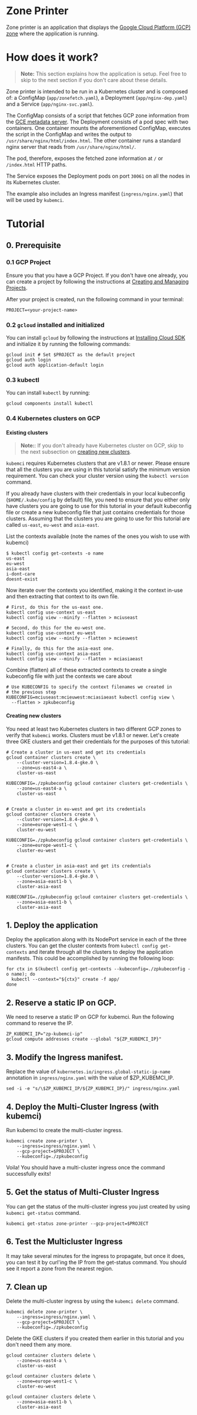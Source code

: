 # Zone Printer

Zone printer is an application that displays the
[Google Cloud Platform (GCP) zone](https://cloud.google.com/compute/docs/regions-zones/)
where the application is running. 

# How does it work?

> **Note:** This section explains how the application is setup. Feel free to skip to the next section if you don't care about these
details. 

Zone printer is intended to be run in a Kubernetes cluster and is
composed of: a ConfigMap (`app/zonefetch.yaml`), a Deployment
(`app/nginx-dep.yaml`) and a Service (`app/nginx-svc.yaml`).

The ConfigMap consists of a script that fetches GCP zone
information from the
[GCE metadata server](https://cloud.google.com/compute/docs/storing-retrieving-metadata). The Deployment consists of a pod
spec with two containers. One container mounts the aforementioned
ConfigMap, executes the script in the ConfigMap and writes the
output to `/usr/share/nginx/html/index.html`. The other container
runs a standard nginx server that reads from `/usr/share/nginx/html/`.

The pod, therefore, exposes the fetched zone information at
`/` or `/index.html` HTTP paths.

The Service exposes the Deployment pods on port `30061` on all the
nodes in its Kubernetes cluster.

The example also includes an Ingress manifest (`ingress/nginx.yaml`)
that will be used by `kubemci`.

# Tutorial

## 0. Prerequisite

### 0.1 GCP Project

Ensure you that you have a GCP Project. If you don't have one already,
you can create a project by following the instructions at
[Creating and Managing Projects](https://cloud.google.com/resource-manager/docs/creating-managing-projects).

After your project is created, run the following command in your
terminal:

```shell
PROJECT=<your-project-name>
```

### 0.2 `gcloud` installed and initialized

You can install `gcloud` by following the instructions at
[Installing Cloud SDK](https://cloud.google.com/sdk/downloads) and
initialize it by running the following commands:

```shell
gcloud init # Set $PROJECT as the default project
gcloud auth login
gcloud auth application-default login
```

### 0.3 kubectl

You can install `kubectl` by running:

```shell
gcloud components install kubectl
```

### 0.4 Kubernetes clusters on GCP

#### Existing clusters

> **Note:**: If you don't already have Kubernetes cluster on GCP,
skip to the next subsection on [creating new clusters](#creating-new-clusters).

`kubemci` requires Kubernetes clusters that are v1.8.1 or newer. Please
ensure that all the clusters you are using in this tutorial satisfy the
minimum version requirement. You can check your cluster version using
the `kubectl version` command.

If you already have clusters with their credentials in your local
kubeconfig (`$HOME/.kube/config` by default) file, you need to ensure
that you either only have clusters you are going to use for this
tutorial in your default kubeconfig file or create a new kubeconfig
file that just contains credentials for those clusters. Assuming that
the clusters you are going to use for this tutorial are called
`us-east`, `eu-west` and `asia-east`.

List the contexts available (note the names of the ones you wish to
use with kubemci)

```shell
$ kubectl config get-contexts -o name
us-east
eu-west
asia-east
i-dont-care
doesnt-exist
```

Now iterate over the contexts you identified, making it the context
in-use and then extracting that context to its own file.

```shell
# First, do this for the us-east one.
kubectl config use-context us-east
kubectl config view --minify --flatten > mciuseast

# Second, do this for the eu-west one.
kubectl config use-context eu-west
kubectl config view --minify --flatten > mcieuwest

# Finally, do this for the asia-east one.
kubectl config use-context asia-east
kubectl config view --minify --flatten > mciasiaeast
```

Combine (flatten) all of these extracted contexts to create a
single kubeconfig file with just the contexts we care about

```shell
# Use KUBECONFIG to specify the context filenames we created in
# the previous step
KUBECONFIG=mciuseast:mcieuwest:mciasiaeast kubectl config view \
  --flatten > zpkubeconfig
```

#### Creating new clusters

You need at least two Kubernetes clusters in two different GCP zones
to verify that `kubemci` works. Clusters must be v1.8.1 or newer.
Let's create three GKE clusters and get their credentials for the
purposes of this tutorial:

```shell
# Create a cluster in us-east and get its credentials
gcloud container clusters create \
    --cluster-version=1.8.4-gke.0 \
    --zone=us-east4-a \
    cluster-us-east

KUBECONFIG=./zpkubeconfig gcloud container clusters get-credentials \
    --zone=us-east4-a \
    cluster-us-east


# Create a cluster in eu-west and get its credentials
gcloud container clusters create \
    --cluster-version=1.8.4-gke.0 \
    --zone=europe-west1-c \
    cluster-eu-west

KUBECONFIG=./zpkubeconfig gcloud container clusters get-credentials \
    --zone=europe-west1-c \
    cluster-eu-west


# Create a cluster in asia-east and get its credentials
gcloud container clusters create \
    --cluster-version=1.8.4-gke.0 \
    --zone=asia-east1-b \
    cluster-asia-east

KUBECONFIG=./zpkubeconfig gcloud container clusters get-credentials \
    --zone=asia-east1-b \
    cluster-asia-east
```

## 1. Deploy the application

Deploy the application along with its NodePort service in each of the
three clusters. You can get the cluster contexts from `kubectl config get-contexts` and iterate through all the clusters to deploy the
application manifests. This could be accomplished by running the
following loop:

```shell
for ctx in $(kubectl config get-contexts --kubeconfig=./zpkubeconfig -o name); do
  kubectl --context="${ctx}" create -f app/
done
```

## 2. Reserve a static IP on GCP.

We need to reserve a static IP on GCP for kubemci. Run the following
command to reserve the IP.

```shell
ZP_KUBEMCI_IP="zp-kubemci-ip"
gcloud compute addresses create --global "${ZP_KUBEMCI_IP}"
```

## 3. Modify the Ingress manifest.

Replace the value of `kubernetes.io/ingress.global-static-ip-name`
annotation in `ingress/nginx.yaml` with the value of $ZP_KUBEMCI_IP.

```shell
sed -i -e "s/\$ZP_KUBEMCI_IP/${ZP_KUBEMCI_IP}/" ingress/nginx.yaml
```

## 4. Deploy the Multi-Cluster Ingress (with kubemci)

Run kubemci to create the multi-cluster ingress.

```shell
kubemci create zone-printer \
    --ingress=ingress/nginx.yaml \
    --gcp-project=$PROJECT \
    --kubeconfig=./zpkubeconfig
```

Voila! You should have a multi-cluster ingress once the command
successfully exits!


## 5. Get the status of Multi-Cluster Ingress

You can get the status of the multi-cluster ingress you just created
by using `kubemci get-status` command.

```shell
kubemci get-status zone-printer --gcp-project=$PROJECT
```

## 6. Test the Multicluster Ingress

It may take several minutes for the ingress to propagate, but once it does, you
can test it by curl'ing the IP from the get-status command. You should see it
report a zone from the nearest region.

## 7. Clean up

Delete the multi-cluster ingress by using the `kubemci delete` command.

```shell
kubemci delete zone-printer \
    --ingress=ingress/nginx.yaml \
    --gcp-project=$PROJECT \
    --kubeconfig=./zpkubeconfig
```

Delete the GKE clusters if you created them earlier in this tutorial
and you don't need them any more.

```shell
gcloud container clusters delete \
    --zone=us-east4-a \
    cluster-us-east

gcloud container clusters delete \
    --zone=europe-west1-c \
    cluster-eu-west

gcloud container clusters delete \
    --zone=asia-east1-b \
    cluster-asia-east
```
